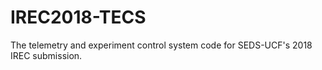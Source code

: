 # IREC2018-TECS
The telemetry and experiment control system code for SEDS-UCF's 2018 IREC submission.
